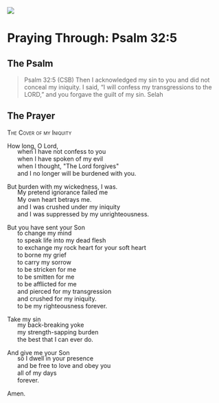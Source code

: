 <img class="intro-right" src="/images/art-paris-psalter.jpg">

<style>
  li {list-style-type: none;}
  p + ul {
    margin-top: -18px;
}
</style>

# Praying Through: Psalm 32:5

## The Psalm

>Psalm 32:5 (CSB)   Then I acknowledged my sin to you and did not conceal my iniquity. I said, “I will confess my transgressions to the LORD,” and you forgave the guilt of my sin. Selah

## The Prayer

<div style="font-variant: small-caps;">The Cover of my Iniquity</div>

How long, O Lord,
* when I have not confess to you
* when I have spoken of my evil
* when I thought, "The Lord forgives"
* and I no longer will be burdened with you.
 
But burden with my wickedness, I was.
* My pretend ignorance failed me
* My own heart betrays me.
* and I was crushed under my iniquity
* and I was suppressed by my unrighteousness.
 
But you have sent your Son
* to change my mind
* to speak life into my dead flesh
* to exchange my rock heart for your soft heart
* to borne my grief
* to carry my sorrow
* to be stricken for me
* to be smitten for me
* to be afflicted for me
* and pierced for my transgression
* and crushed for my iniquity.
* to be my righteousness forever.
 
Take my sin
* my back-breaking yoke
* my strength-sapping burden
* the best that I can ever do.
 
And give me your Son
* so I dwell in your presence
* and be free to love and obey you
* all of my days
* forever.
 
Amen.
